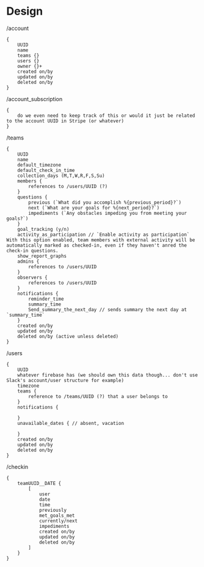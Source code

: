 # Design

/account

    {
        UUID
        name
        teams {}
        users {}
        owner {}+
        created on/by
        updated on/by
        deleted on/by
    }


/account_subscription

    {
        do we even need to keep track of this or would it just be related to the account UUID in Stripe (or whatever)
    }

/teams

    {
        UUID
        name
        default_timezone
        default_check_in_time
        collection_days (M,T,W,R,F,S,Su)
        members {
            references to /users/UUID (?)
        }
        questions {
            previous (`What did you accomplish %{previous_period}?`)
            next (`What are your goals for %{next_period}?`)
            impediments (`Any obstacles impeding you from meeting your goals?`)
        }
        goal_tracking (y/n)
        activity_as_participation // `Enable activity as participation` With this option enabled, team members with external activity will be automatically marked as checked-in, even if they haven't anred the check-in questions.
        show_report_graphs
        admins {
            references to /users/UUID
        }
        observers {
            references to /users/UUID
        }
        notifications {
            reminder_time
            summary_time
            Send_summary_the_next_day // sends summary the next day at `summary_time`
        }
        created on/by
        updated on/by
        deleted on/by (active unless deleted)
    }

/users

    {
        UUID
        whatever firebase has (we should own this data though... don't use Slack's account/user structure for example)
        timezone
        teams {
            reference to /teams/UUID (?) that a user belongs to
        }
        notifications {

        }
        unavailable_dates { // absent, vacation

        }
        created on/by
        updated on/by
        deleted on/by
    }

/checkin

    {
        teamUUID__DATE {
            [
                user
                date
                time
                previously
                met_goals_met
                currently/next
                impediments
                created on/by
                updated on/by
                deleted on/by
            ]
        }
    }
